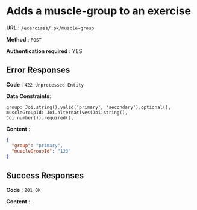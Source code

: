 # Adds a muscle-group to an exercise

**URL** : `/exercises/:pk/muscle-group`

**Method** : `POST`

**Authentication required** : YES

## Error Responses

**Code** : `422 Unprocessed Entity`

**Data Constraints**:

```
group: Joi.string().valid('primary', 'secondary').optional(),
muscleGroupId: Joi.alternatives(Joi.string(), Joi.number()).required(),
```

**Content** :

```json
{
  "group": "primary",
  "muscleGroupId": "123"
}
```

## Success Responses

**Code** : `201 OK`

**Content** :

```json

```
